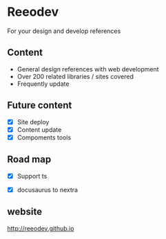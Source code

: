 # Reeodev
For your design and develop references

## Content
- General design references with web development
- Over 200 related libraries / sites covered 
- Frequently update

## Future content
- [x] Site deploy
- [x] Content update
- [x] Compoments tools

## Road map
- [x] Support ts
- [x] docusaurus to nextra


## website
http://reeodev.github.io